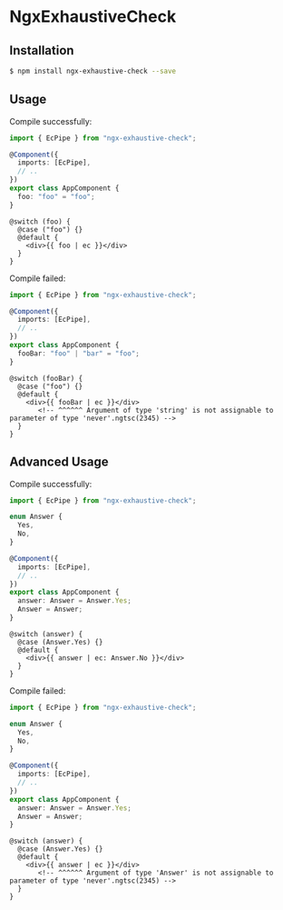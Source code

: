 # NgxExhaustiveCheck

## Installation

```sh
$ npm install ngx-exhaustive-check --save
```

## Usage

Compile successfully:

```ts
import { EcPipe } from "ngx-exhaustive-check";

@Component({
  imports: [EcPipe],
  // ..
})
export class AppComponent {
  foo: "foo" = "foo";
}
```

```
@switch (foo) {
  @case ("foo") {}
  @default {
    <div>{{ foo | ec }}</div>
  }
}
```

Compile failed:

```ts
import { EcPipe } from "ngx-exhaustive-check";

@Component({
  imports: [EcPipe],
  // ..
})
export class AppComponent {
  fooBar: "foo" | "bar" = "foo";
}
```

```
@switch (fooBar) {
  @case ("foo") {}
  @default {
    <div>{{ fooBar | ec }}</div>
       <!-- ^^^^^^ Argument of type 'string' is not assignable to parameter of type 'never'.ngtsc(2345) -->
  }
}
```

## Advanced Usage

Compile successfully:

```ts
import { EcPipe } from "ngx-exhaustive-check";

enum Answer {
  Yes,
  No,
}

@Component({
  imports: [EcPipe],
  // ..
})
export class AppComponent {
  answer: Answer = Answer.Yes;
  Answer = Answer;
}
```

```
@switch (answer) {
  @case (Answer.Yes) {}
  @default {
    <div>{{ answer | ec: Answer.No }}</div>
  }
}
```

Compile failed:

```ts
import { EcPipe } from "ngx-exhaustive-check";

enum Answer {
  Yes,
  No,
}

@Component({
  imports: [EcPipe],
  // ..
})
export class AppComponent {
  answer: Answer = Answer.Yes;
  Answer = Answer;
}
```

```
@switch (answer) {
  @case (Answer.Yes) {}
  @default {
    <div>{{ answer | ec }}</div>
       <!-- ^^^^^^ Argument of type 'Answer' is not assignable to parameter of type 'never'.ngtsc(2345) -->
  }
}
```
